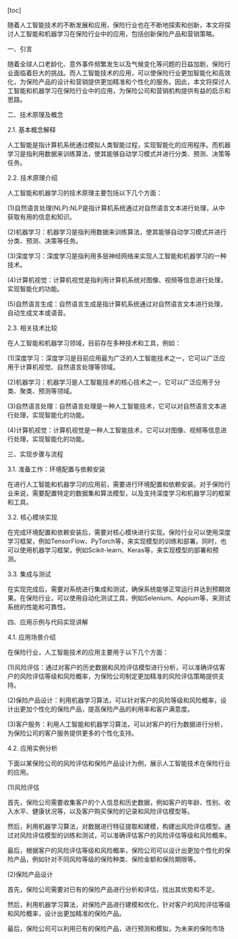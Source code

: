 
[toc]                    
                
                
随着人工智能技术的不断发展和应用，保险行业也在不断地探索和创新，本文将探讨人工智能和机器学习在保险行业中的应用，包括创新保险产品和营销策略。

一、引言

随着全球人口老龄化、意外事件频繁发生以及气候变化等问题的日益加剧，保险行业面临着巨大的挑战。而人工智能技术的应用，可以使保险行业更加智能化和高效化，为保险产品的设计和营销提供更加精准和个性化的服务。因此，本文将探讨人工智能和机器学习在保险行业中的应用，为保险公司和营销机构提供有益的启示和思路。

二、技术原理及概念

2.1. 基本概念解释

人工智能是指计算机系统通过模拟人类智能过程，实现智能化的应用程序。而机器学习是指利用数据来训练算法，使其能够自动学习模式并进行分类、预测、决策等任务。

2.2. 技术原理介绍

人工智能和机器学习的技术原理主要包括以下几个方面：

(1)自然语言处理(NLP):NLP是指计算机系统通过对自然语言文本进行处理，从中获取有用的信息和知识。

(2)机器学习：机器学习是指利用数据来训练算法，使其能够自动学习模式并进行分类、预测、决策等任务。

(3)深度学习：深度学习是指利用多层神经网络来实现人工智能和机器学习的一种技术。

(4)计算机视觉：计算机视觉是指利用计算机系统对图像、视频等信息进行处理，实现智能化的功能。

(5)自然语言生成：自然语言生成是指计算机系统通过对自然语言文本进行处理，自动生成文本或语音。

2.3. 相关技术比较

在人工智能和机器学习领域，目前存在多种技术和工具，例如：

(1)深度学习：深度学习是目前应用最为广泛的人工智能技术之一，它可以广泛应用于计算机视觉、自然语言处理等领域。

(2)机器学习：机器学习是人工智能技术的核心技术之一，它可以广泛应用于分类、聚类、预测等领域。

(3)自然语言处理：自然语言处理是一种人工智能技术，它可以对自然语言文本进行处理，实现智能化的功能。

(4)计算机视觉：计算机视觉是一种人工智能技术，它可以对图像、视频等信息进行处理，实现智能化的功能。

三、实现步骤与流程

3.1. 准备工作：环境配置与依赖安装

在进行人工智能和机器学习的应用前，需要进行环境配置和依赖安装。对于保险行业来说，需要配置特定的数据集和算法模型，以及支持深度学习和机器学习的框架和工具。

3.2. 核心模块实现

在完成环境配置和依赖安装后，需要对核心模块进行实现。保险行业可以使用深度学习框架，例如TensorFlow、PyTorch等，来实现模型的训练和部署。同时，也可以使用机器学习框架，例如Scikit-learn、Keras等，来实现模型的部署和预测。

3.3. 集成与测试

在实现完成后，需要对系统进行集成和测试，确保系统能够正常运行并达到预期效果。在保险行业，可以使用自动化测试工具，例如Selenium、Appium等，来测试系统的性能和可靠性。

四、应用示例与代码实现讲解

4.1. 应用场景介绍

在保险行业，人工智能技术的应用主要用于以下几个方面：

(1)风险评估：通过对客户的历史数据和风险评估模型进行分析，可以准确评估客户的风险评估等级和风险概率，为保险公司制定更加精准的风险评估策略提供支持。

(2)保险产品设计：利用机器学习算法，可以针对客户的风险等级和风险概率，设计出更加个性化的保险产品，提高保险产品的利用率和客户满意度。

(3)客户服务：利用人工智能和机器学习算法，可以对客户的行为数据进行分析，为保险公司的客户服务提供更多的个性化支持。

4.2. 应用实例分析

下面以某保险公司的风险评估和保险产品设计为例，展示人工智能技术在保险行业的应用。

(1)风险评估

首先，保险公司需要收集客户的个人信息和历史数据，例如客户的年龄、性别、收入水平、健康状况等，以及客户购买保险的记录和风险评估模型等。

然后，利用机器学习算法，对数据进行特征提取和建模，构建出风险评估模型。通过对风险评估模型的训练和测试，可以准确评估客户的风险评估等级和风险概率。

最后，根据客户的风险评估等级和风险概率，保险公司可以设计出更加个性化的保险产品，例如针对不同风险等级的保险种类、保险金额和保险期限等。

(2)保险产品设计

首先，保险公司需要对已有的保险产品进行分析和评估，找出其优势和不足。

然后，利用机器学习算法，对保险产品进行建模和优化，针对客户的风险评估等级和风险概率，设计出更加精准的保险产品。

最后，保险公司可以利用已有的保险产品，进行预测和模拟，为未来的保险市场

